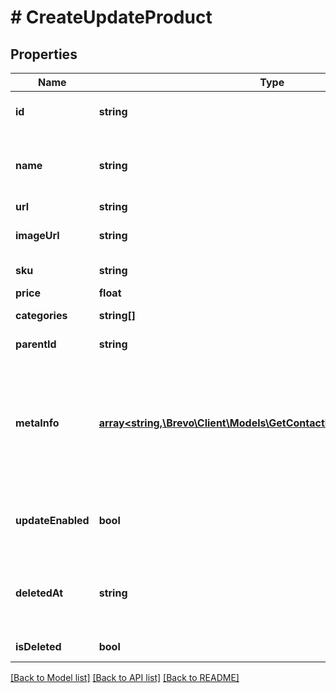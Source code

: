 # # CreateUpdateProduct

## Properties

Name | Type | Description | Notes
------------ | ------------- | ------------- | -------------
**id** | **string** | Product ID for which you requested the details |
**name** | **string** | Mandatory in case of creation**. Name of the product for which you requested the details |
**url** | **string** | URL to the product | [optional]
**imageUrl** | **string** | Absolute URL to the cover image of the product | [optional]
**sku** | **string** | Product identifier from the shop | [optional]
**price** | **float** | Price of the product | [optional]
**categories** | **string[]** | Category ID-s of the product | [optional]
**parentId** | **string** | Parent product id of the product | [optional]
**metaInfo** | [**array<string,\Brevo\Client\Models\GetContactInfoIdentifierParameter>**](GetContactInfoIdentifierParameter.md) | Meta data of product such as description, vendor, producer, stock level. The size of cumulative metaInfo shall not exceed **1000 KB**. Maximum length of metaInfo object can be 10. | [optional]
**updateEnabled** | **bool** | Facilitate to update the existing category in the same request (updateEnabled &#x3D; true) | [optional] [default to false]
**deletedAt** | **string** | UTC date-time (YYYY-MM-DDTHH:mm:ss.SSSZ) of the product deleted from the shop&#39;s database | [optional]
**isDeleted** | **bool** | product deleted from the shop&#39;s database | [optional]

[[Back to Model list]](../../README.md#models) [[Back to API list]](../../README.md#endpoints) [[Back to README]](../../README.md)
